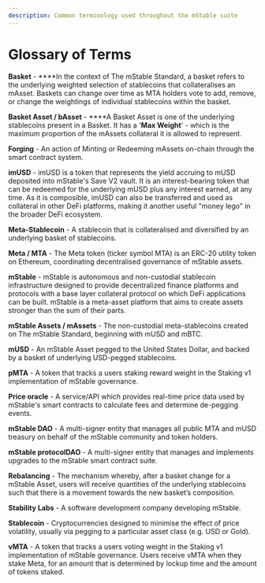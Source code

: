 ```yaml
---
description: Common terminology used throughout the mStable suite
---
```


# Glossary of Terms

**Basket** - ****In the context of The mStable Standard, a basket refers to the underlying weighted selection of stablecoins that collateralises an mAsset. Baskets can change over time as MTA holders vote to add, remove, or change the weightings of individual stablecoins within the basket. 

**Basket Asset / bAsset** - ****A Basket Asset is one of the underlying stablecoins present in a Basket. It has a '**Max Weight**' - which is the maximum proportion of the mAssets collateral it is allowed to represent. 

**Forging** - An action of Minting or Redeeming mAssets on-chain through the smart contract system.

**imUSD** - imUSD is a token that represents the yield accruing to mUSD deposited into mStable's Save V2 vault. It is an interest-bearing token that can be redeemed for the underlying mUSD plus any interest earned, at any time. As it is composible, imUSD can also be transferred and used as collateral in other DeFi platforms, making it another useful "money lego" in the broader DeFi ecosystem.

**Meta-Stablecoin** - A stablecoin that is collateralised and diversified by an underlying basket of stablecoins. 

**Meta / MTA** - The Meta token \(ticker symbol MTA\) is an ERC-20 utility token on Ethereum, coordinating decentralised governance of mStable assets.

**mStable** - mStable is autonomous and non-custodial stablecoin infrastructure designed to provide decentralized finance platforms and protocols with a base layer collateral protocol on which DeFi applications can be built. mStable is a meta-asset platform that aims to create assets stronger than the sum of their parts.

**mStable Assets / mAssets** - The non-custodial meta-stablecoins created on The mStable Standard, beginning with mUSD and mBTC.

**mUSD** - An mStable Asset pegged to the United States Dollar, and backed by a basket of underlying USD-pegged stablecoins.

**pMTA** - A token that tracks a users staking reward weight in the Staking v1 implementation of mStable governance. 

**Price oracle** - A service/API which provides real-time price data used by mStable's smart contracts to calculate fees and determine de-pegging events. 

**mStable DAO** - A multi-signer entity that manages all public MTA and mUSD treasury on behalf of the mStable community and token holders.

**mStable protocolDAO** - A multi-signer entity that manages and implements upgrades to the mStable smart contract suite.

**Rebalancing** - The mechanism whereby, after a basket change for a mStable Asset, users will receive quantities of the underlying stablecoins such that there is a movement towards the new basket’s composition.

**Stability Labs** - A software development company developing mStable.

**Stablecoin** - Cryptocurrencies designed to minimise the effect of price volatility, usually via pegging to a particular asset class \(e.g. USD or Gold\).

**vMTA** - A token that tracks a users voting weight in the Staking v1 implementation of mStable governance. Users receive vMTA when they stake Meta, for an amount that is determined by lockup time and the amount of tokens staked.

